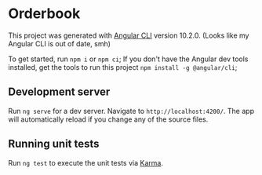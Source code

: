 # Orderbook

This project was generated with [Angular CLI](https://github.com/angular/angular-cli) version 10.2.0. (Looks like my Angular CLI is out of date, smh)

To get started, run `npm i` or `npm ci`;
If you don't have the Angular dev tools installed, get the tools to run this project `npm install -g @angular/cli`;

## Development server

Run `ng serve` for a dev server. Navigate to `http://localhost:4200/`. The app will automatically reload if you change any of the source files.

## Running unit tests

Run `ng test` to execute the unit tests via [Karma](https://karma-runner.github.io).

